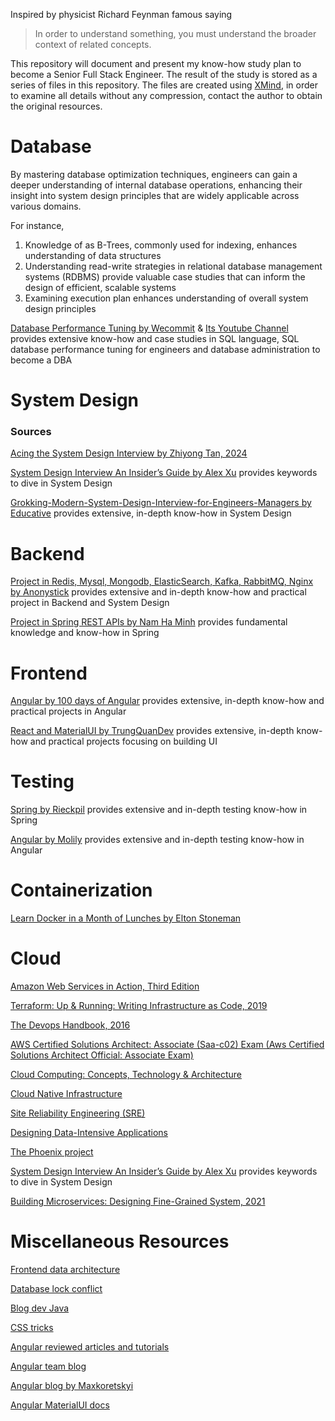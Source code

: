 Inspired by physicist Richard Feynman famous saying 
> In order to understand something, you must understand the broader context of related concepts.

This repository will document and present my know-how study plan to become a Senior Full Stack Engineer. The result of the study is stored as a series of files in this repository. The files are created using [XMind](https://xmind.app/), in order to examine all details without any compression, contact the author to obtain the original resources.

# Database
By mastering database optimization techniques, engineers can gain a deeper understanding of internal database operations, enhancing their insight into system design principles that are widely applicable across various domains. 

For instance, 

1. Knowledge of as B-Trees, commonly used for indexing, enhances understanding of data structures  
2. Understanding read-write strategies in relational database management systems (RDBMS) provide valuable case studies that can inform the design of efficient, scalable systems
3. Examining execution plan enhances understanding of overall system design principles

[Database Performance Tuning by Wecommit](https://wecommit.com.vn/) & [Its Youtube Channel](https://www.youtube.com/@tranquochuywecommit) provides extensive know-how and case studies in SQL language, SQL database performance tuning for engineers and database administration to become a DBA

# System Design
### Sources
[Acing the System Design Interview by Zhiyong Tan, 2024](https://www.manning.com/books/acing-the-system-design-interview)

[System Design Interview An Insider’s Guide by Alex Xu](https://github.com/Henrywu573/Catalogue/blob/master/System%20Design%20Interview%20An%20Insider%E2%80%99s%20Guide%20by%20Alex%20Xu%20(z-lib.org).pdf) provides keywords to dive in System Design 

[Grokking-Modern-System-Design-Interview-for-Engineers-Managers by Educative](https://github.com/anonystick/anonystick/tree/main/Library/system.design/educative.io/Grokking-Modern-System-Design-Interview-for-Engineers-Managers) provides extensive, in-depth know-how in System Design

# Backend
[Project in Redis, Mysql, Mongodb, ElasticSearch, Kafka, RabbitMQ, Nginx by Anonystick](https://github.com/anonystick/anonystick) provides extensive and in-depth know-how and practical project in Backend and System Design

[Project in Spring REST APIs by Nam Ha Minh](https://www.udemy.com/course/spring-boot-rest-apis-ultimate/) provides fundamental knowledge and know-how in Spring

# Frontend
[Angular by 100 days of Angular](https://github.com/angular-vietnam/100-days-of-angular) provides extensive, in-depth know-how and practical projects in Angular

[React and MaterialUI by TrungQuanDev](https://www.youtube.com/@trungquandev/featured) provides extensive, in-depth know-how and practical projects focusing on building UI

# Testing
[Spring by Rieckpil](https://rieckpil.de/courses/) provides extensive and in-depth testing know-how in Spring

[Angular by Molily](https://testing-angular.com/) provides extensive and in-depth testing know-how in Angular

# Containerization
[Learn Docker in a Month of Lunches by Elton Stoneman](https://www.youtube.com/playlist?list=PLXl_isu8qxvmDOAnUkG5x16LzBzGzY_Ww)

# Cloud

[Amazon Web Services in Action, Third Edition](https://www.manning.com/books/amazon-web-services-in-action-third-edition)

[Terraform: Up & Running: Writing Infrastructure as Code, 2019](https://www.amazon.de/dp/1492046906?tag=loujaybee-21&geniuslink=true)

[The Devops Handbook, 2016](https://www.amazon.de/dp/1942788002?geniuslink=true)

[AWS Certified Solutions Architect: Associate (Saa-c02) Exam (Aws Certified Solutions Architect Official: Associate Exam)](https://www.amazon.de/dp/1119713080?asc_campaign=581f34194cee7d2eee303c6fdd5626f7&asc_source=01HFEMMMAVHX10DGRHX5P5NNQY&geniuslink=true&tag=snxde6-21)

[Cloud Computing: Concepts, Technology & Architecture](https://www.amazon.de/-/en/Cloud-Computing-Concepts-Technology-Architecture/dp/0133387526)

[Cloud Native Infrastructure](https://www.oreilly.com/library/view/cloud-native-infrastructure/9781491984291/)

[Site Reliability Engineering (SRE)](https://sre.google/books/)

[Designing Data-Intensive Applications](https://www.oreilly.com/library/view/designing-data-intensive-applications/9781491903063/)

[The Phoenix project](https://itrevolution.com/product/the-phoenix-project/)

[System Design Interview An Insider’s Guide by Alex Xu](https://github.com/Henrywu573/Catalogue/blob/master/System%20Design%20Interview%20An%20Insider%E2%80%99s%20Guide%20by%20Alex%20Xu%20(z-lib.org).pdf) provides keywords to dive in System Design 

[Building Microservices: Designing Fine-Grained System, 2021](https://www.oreilly.com/library/view/building-microservices-2nd/9781492034018/)

# Miscellaneous Resources
[Frontend data architecture](https://bookshelf-b2bf6.web.app/)

[Database lock conflict](https://wecommit.com.vn/sql-lock-conflict-la-gi/)

[Blog dev Java](https://dev.java/)

[CSS tricks](https://css-tricks.com/)

[Angular reviewed articles and tutorials](https://angular.love/)

[Angular team blog](https://blog.angular.dev/)

[Angular blog by Maxkoretskyi](https://indepth.dev/)

[Angular MaterialUI docs](https://rc.material.angular.io/)
